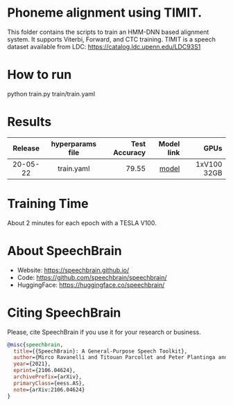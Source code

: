 # Phoneme alignment using TIMIT.
This folder contains the scripts to train an HMM-DNN based alignment system.
It supports Viterbi, Forward, and CTC training.
TIMIT is a speech dataset available from LDC: https://catalog.ldc.upenn.edu/LDC93S1

# How to run
python train.py train/train.yaml

# Results

| Release | hyperparams file | Test Accuracy | Model link | GPUs |
|:-------------:|:---------------------------:| -----:| -----:| --------:|
| 20-05-22 | train.yaml | 79.55 | [model](https://drive.google.com/drive/folders/1fXu7JAVUYxZLosH05iBTEPrJyVSCjNRi?usp=sharing)  | 1xV100 32GB |


# Training Time
About 2 minutes for each epoch with a  TESLA V100.


# **About SpeechBrain**
- Website: https://speechbrain.github.io/
- Code: https://github.com/speechbrain/speechbrain/
- HuggingFace: https://huggingface.co/speechbrain/


# **Citing SpeechBrain**
Please, cite SpeechBrain if you use it for your research or business.

```bibtex
@misc{speechbrain,
  title={{SpeechBrain}: A General-Purpose Speech Toolkit},
  author={Mirco Ravanelli and Titouan Parcollet and Peter Plantinga and Aku Rouhe and Samuele Cornell and Loren Lugosch and Cem Subakan and Nauman Dawalatabad and Abdelwahab Heba and Jianyuan Zhong and Ju-Chieh Chou and Sung-Lin Yeh and Szu-Wei Fu and Chien-Feng Liao and Elena Rastorgueva and François Grondin and William Aris and Hwidong Na and Yan Gao and Renato De Mori and Yoshua Bengio},
  year={2021},
  eprint={2106.04624},
  archivePrefix={arXiv},
  primaryClass={eess.AS},
  note={arXiv:2106.04624}
}
```
